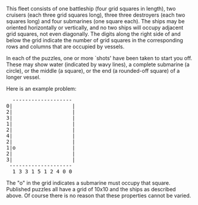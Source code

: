 This fleet consists of one battleship (four grid squares in length), two cruisers (each three grid squares long), three three destroyers (each two squares long) and four submarines (one square each). The ships may be oriented horizontally or vertically, and no two ships will occupy adjacent grid squares, not even diagonally. The digits along the right side of and below the grid indicate the number of grid squares in the corresponding rows and columns that are occupied by vessels.

In each of the puzzles, one or more `shots' have been taken to start you off. These may show water (indicated by wavy lines), a complete submarine (a circle), or the middle (a square), or the end (a rounded-off square) of a longer vessel.

Here is an example problem:

<pre>
  -------------------
0|                   |
2|                   |
3|                   |
1|                   |
2|                   |
4|                   |
2|                   |
1|o                  |
2|                   |
3|                   |
 --------------------
  1 3 3 1 5 1 2 4 0 0
</pre>

The "o" in the grid indicates a submarine must occupy that square.
Published puzzles all have a grid of 10x10 and the ships as described above. Of course there is no reason that these properties cannot be varied.
